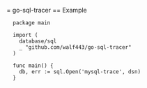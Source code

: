 = go-sql-tracer
== Example

```
  package main

  import (
    database/sql
    _ "github.com/walf443/go-sql-tracer"
  )

  func main() {
    db, err := sql.Open('mysql-trace', dsn)
  }
```
